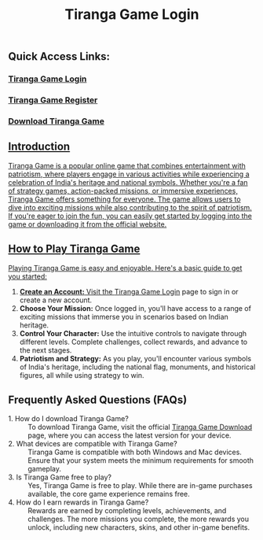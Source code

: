   <header>
        <h1>Tiranga Game Login</h1>
    </header>

   <section>
        <h2>Quick Access Links:</h2>
            <h3><a href="https://tiranga-game.one/login/" target="_blank">Tiranga Game Login</h3>
              <h3><a href="https://tiranga-game.one/register/" target="_blank">Tiranga Game Register</h3>
            <h3><a href="https://tiranga-game.one/download/" target="_blank">Download Tiranga Game</h3>
    </section>
    <section>
      <h2>Introduction</h2>
        <p>
            Tiranga Game is a popular online game that combines entertainment with patriotism, where players engage in various activities while experiencing a celebration of India's heritage and national symbols. Whether you're a fan of strategy games, action-packed missions, or immersive experiences, Tiranga Game offers something for everyone. The game allows users to dive into exciting missions while also contributing to the spirit of patriotism. If you're eager to join the fun, you can easily get started by logging into the game or downloading it from the official website.
        </p>
    </section>
    <section>
        <h2>How to Play Tiranga Game</h2>
        <p>Playing Tiranga Game is easy and enjoyable. Here's a basic guide to get you started:</p>
        <ol>
            <li><strong>Create an Account:</strong> Visit the <a href="https://tiranga-game.one/login/" target="_blank">Tiranga Game Login</a> page to sign in or create a new account.</li>
            <li><strong>Choose Your Mission:</strong> Once logged in, you'll have access to a range of exciting missions that immerse you in scenarios based on Indian heritage.</li>
            <li><strong>Control Your Character:</strong> Use the intuitive controls to navigate through different levels. Complete challenges, collect rewards, and advance to the next stages.</li>
            <li><strong>Patriotism and Strategy:</strong> As you play, you'll encounter various symbols of India's heritage, including the national flag, monuments, and historical figures, all while using strategy to win.</li>
        </ol>
    </section>
    <section>
        <h2>Frequently Asked Questions (FAQs)</h2>
        <dl>
            <dt>1. How do I download Tiranga Game?</dt>
            <dd>To download Tiranga Game, visit the official <a href="https://tiranga-game.one/download/" target="_blank">Tiranga Game Download</a> page, where you can access the latest version for your device.</dd>
    <dt>2. What devices are compatible with Tiranga Game?</dt>
           <dd>Tiranga Game is compatible with both Windows and Mac devices. Ensure that your system meets the minimum requirements for smooth gameplay.</dd>
            <dt>3. Is Tiranga Game free to play?</dt>
            <dd>Yes, Tiranga Game is free to play. While there are in-game purchases available, the core game experience remains free.</dd>
        <dt>4. How do I earn rewards in Tiranga Game?</dt>
            <dd>Rewards are earned by completing levels, achievements, and challenges. The more missions you complete, the more rewards you unlock, including new characters, skins, and other in-game benefits.</dd>
        </dl>
    </section>
